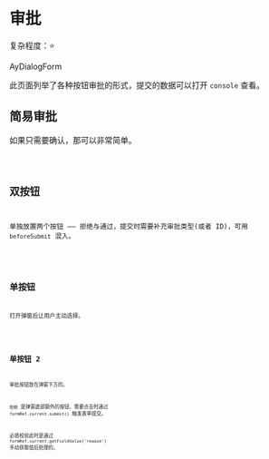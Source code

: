 # 审批

复杂程度：⭐️

<Badge>AyDialogForm</Badge>

此页面列举了各种按钮审批的形式，提交的数据可以打开 `console` 查看。

## 简易审批

如果只需要确认，那可以非常简单。

<code src="./page/quick.tsx" />

## 双按钮

单独放置两个按钮 —— 拒绝与通过，提交时需要补充审批类型(或者 ID)，可用 `beforeSubmit` 混入。

<code src="./page/index.tsx" />

## 单按钮

打开弹窗后让用户主动选择。

<code src="./page/one.tsx" />

## 单按钮 2

审批按钮放在弹窗下方的。

`拒绝` 是弹窗底部额外的按钮，需要点击时通过 `formRef.current.submit()` 触发表单提交。

必填校验此时是通过 `formRef.current.getFieldValue('reason')` 手动获取值后处理的。

<code src="./page/bottom.tsx" />
